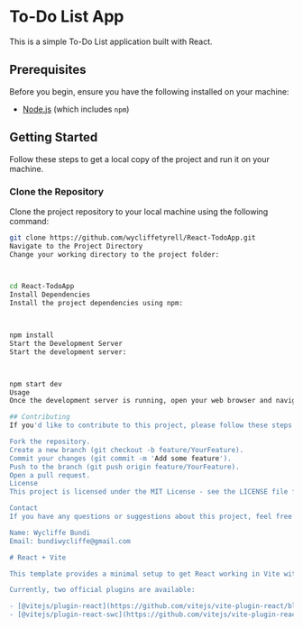 # To-Do List App

This is a simple To-Do List application built with React.

## Prerequisites

Before you begin, ensure you have the following installed on your machine:
- [Node.js](https://nodejs.org/en/) (which includes `npm`)

## Getting Started

Follow these steps to get a local copy of the project and run it on your machine.

### Clone the Repository

Clone the project repository to your local machine using the following command:

```sh
git clone https://github.com/wycliffetyrell/React-TodoApp.git
Navigate to the Project Directory
Change your working directory to the project folder:



cd React-TodoApp
Install Dependencies
Install the project dependencies using npm:



npm install
Start the Development Server
Start the development server:



npm start dev
Usage
Once the development server is running, open your web browser and navigate to http://localhost:3000 to see the application in action.

## Contributing
If you'd like to contribute to this project, please follow these steps:

Fork the repository.
Create a new branch (git checkout -b feature/YourFeature).
Commit your changes (git commit -m 'Add some feature').
Push to the branch (git push origin feature/YourFeature).
Open a pull request.
License
This project is licensed under the MIT License - see the LICENSE file for details.

Contact
If you have any questions or suggestions about this project, feel free to reach out.

Name: Wycliffe Bundi
Email: bundiwycliffe@gmail.com

# React + Vite

This template provides a minimal setup to get React working in Vite with HMR and some ESLint rules.

Currently, two official plugins are available:

- [@vitejs/plugin-react](https://github.com/vitejs/vite-plugin-react/blob/main/packages/plugin-react/README.md) uses [Babel](https://babeljs.io/) for Fast Refresh
- [@vitejs/plugin-react-swc](https://github.com/vitejs/vite-plugin-react-swc) uses [SWC](https://swc.rs/) for Fast Refresh




